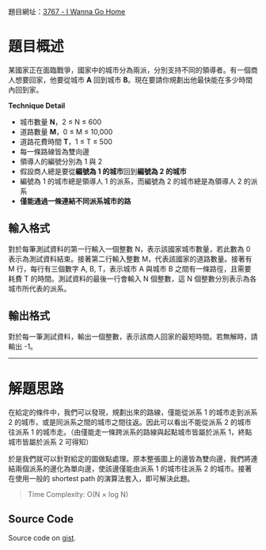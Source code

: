 <!--
[date]: 2011-11-23
[title]: [POJ] 3767 - I Wanna Go Home
[name]: poj-3767-i-wanna-go-home
[tag]: POJ, shortest path | 最短路徑, graph theory | 圖論
-->

題目網址：[3767 - I Wanna Go Home][1]

題目概述
======

某國家正在面臨戰爭，國家中的城市分為兩派，分別支持不同的領導者。有一個商人想要回家，他要從城市 **A** 回到城市 **B**。現在要請你規劃出他最快能在多少時間內回到家。

**Technique Detail**

- 城市數量 **N**，2 ≤ N ≤ 600
- 道路數量 **M**，0 ≤ M ≤ 10,000
- 道路花費時間 **T**，1 ≤ T ≤ 500
- 每一條路線皆為雙向邊
- 領導人的編號分別為 1 與 2
- 假設商人總是要從**編號為 1 的城市**回到**編號為 2 的城市**
- 編號為 1 的城市總是領導人 1 的派系，而編號為 2 的城市總是為領導人 2 的派系
- **僅能通過一條連結不同派系城市的路**

輸入格式
----------

對於每筆測試資料的第一行輸入一個整數 N，表示該國家城市數量，若此數為 0 表示為測試資料結束。接著第二行輸入整數 M，代表該國家的道路數量。接著有 M 行，每行有三個數字 A, B, T，表示城市 A 與城市 B 之間有一條路徑，且需要耗費 T 的時間。測試資料的最後一行會輸入 N 個整數，這 N 個整數分別表示為各城市所代表的派系。

輸出格式
----------

對於每一筆測試資料，輸出一個整數，表示該商人回家的最短時間。若無解時，請輸出 -1。

---

解題思路
========

在給定的條件中，我們可以發現，規劃出來的路線，僅能從派系 1 的城市走到派系 2 的城市，或是同派系之間的城市之間往返。因此可以看出不能從派系 2 的城市往派系 1 的城市走。（由僅能走一條跨派系的路線與起點城市皆屬於派系 1，終點城市皆屬於派系 2 可得知）

於是我們就可以針對給定的圖做點處理。原本整張圖上的邊皆為雙向邊，我們將連結兩個派系的邊化為單向邊，使該邊僅能由派系 1 的城市往派系 2 的城市。接著在使用一般的 shortest path 的演算法套入，即可解決此題。

> Time Complexity: O(N × log N)

Source Code
-----------

<script src="https://gist.github.com/KuoE0/6154538.js"></script>

Source code on [gist][gist].

[1]: http://poj.org/problem?id=3767 "I Wanna Go Home"
[gist]: https://gist.github.com/KuoE0/6154538